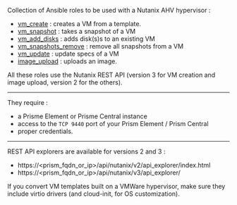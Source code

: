 Collection of Ansible roles to be used with a Nutanix AHV hypervisor :
- [vm_create](https://github.com/Fredouye/nutanix_ansible/tree/main/roles/vm_create) : creates a VM from a template.
- [vm_snapshot](https://github.com/Fredouye/nutanix_ansible/tree/main/roles/vm_snapshot) : takes a snapshot of a VM
- [vm_add_disks](https://github.com/Fredouye/nutanix_ansible/tree/main/roles/vm_add_disks) : adds disk(s)s to an existing VM
- [vm_snapshots_remove](https://github.com/Fredouye/nutanix_ansible/tree/main/roles/vm_snapshots_remove) : remove all snapshots from a VM
- [vm_update](https://github.com/Fredouye/nutanix_ansible/tree/main/roles/vm_update) : update specs of a VM
- [image_upload](https://github.com/Fredouye/nutanix_ansible/tree/main/roles/image_upload) : uploads an image.


All these roles use the Nutanix REST API (version 3 for VM creation and image upload, version 2 for the others).

------

They require :
- a Prisme Element or Prisme Central instance
- access to the `TCP 9440` port of your Prism Element / Prism Central
- proper credentials.

------

REST API explorers are available for versions 2 and 3 :
- https://<prism_fqdn_or_ip>/api/nutanix/v2/api_explorer/index.html
- https://<prism_fqdn_or_ip>/api/nutanix/v3/api_explorer/

If you convert VM templates built on a VMWare hypervisor, make sure they include virtio drivers (and cloud-init, for OS customization).
